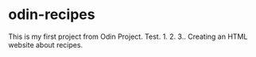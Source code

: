 # odin-recipes

This is my first project from Odin Project. Test. 1. 2. 3..
Creating an HTML website about recipes.